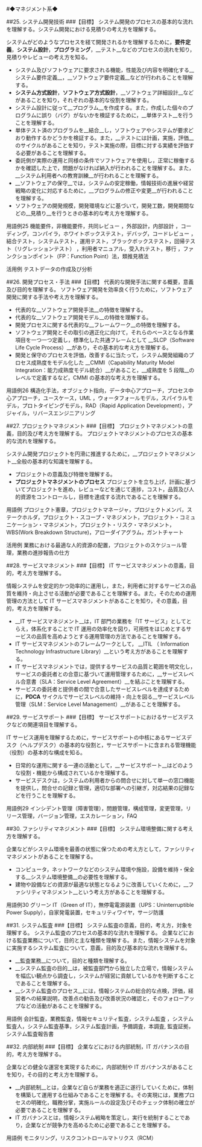 #◆マネジメント系◆ 

##25. システム開発技術
###【目標】 システム開発のプロセスの基本的な流れを理解する。システム開発における見積りの考え方を理解する。 

システムがどのようなプロセスを経て開発されるかを理解するために，__要件定義__，__システム設計__，__プログラミング__，__テスト__などのプロセスの流れを知り，見積りやレビューの考え方を知る。

* システム及びソフトウェアに要求される機能，性能及び内容を明確化する__システム要件定義__，__ソフトウェア要件定義__などが行われることを理解する。 
* __システム方式設計__，__ソフトウェア方式設計__，__ソフトウェア詳細設計__などがあることを知り，それぞれの基本的な役割を理解する。 
* システム設計に従って__プログラム__を作成する。また，作成した個々のプログラムに誤り（バグ）がないかを検証するために，__単体テスト__を行うことを理解する。 
* 単体テスト済のプログラムを__結合__し，ソフトウェアやシステムが要求どおり動作するかどうかを検証する。また，__テストには計画，実施，評価__のサイクルがあることを知り，テスト実施の際，目標に対する実績を評価する必要があることを理解する。 
* 委託側が実際の運用と同様の条件でソフトウェアを使用し，正常に稼働するかを確認した上で，問題がなければ納入が行われることを理解する。また，__システム利用者への教育訓練__が行われることを理解する。 
* __ソフトウェアの保守__では，システムの安定稼働，情報技術の進展や経営戦略の変化に対応するために，__プログラムの修正や変更__が行われることを理解する。 
* ソフトウェアの開発規模，開発環境などに基づいて，開発工数，開発期間などの__見積り__を行うときの基本的な考え方を理解する。 

用語例25 機能要件，非機能要件，共同レビュー ，外部設計，内部設計 ，コーディング，コンパイラ，ホワイトボックステスト，デバッグ，コードレビュー ，結合テスト，システムテスト，運用テスト，ブラックボックステスト，回帰テスト（リグレッションテスト） ，利用者マニュアル，受入れテスト，移行 ，ファンクションポイント（FP：Function Point）法，類推見積法 

活用例 テストデータの作成及び分析 


##26. 開発プロセス・手法
###【目標】 代表的な開発手法に関する概要，意義及び目的を理解する。 
ソフトウェア開発を効率良く行うために，ソフトウェア開発に関する手法や考え方を理解する。 

* 代表的な__ソフトウェア開発手法__の特徴を理解する。 
* 代表的な__ソフトウェア開発モデル__の特徴を理解する。 
* 開発プロセスに関する代表的な__フレームワーク__の特徴を理解する。 
* ソフトウェア開発とその取引の適正化に向けて，それらのベースとなる作業項目を一つ一つ定義し，標準化した共通フレームとして __SLCP（Software Life Cycle Process）__があり，その基本的な考え方を理解する。 
* 開発と保守のプロセスを評価，改善するに当たって，システム開発組織のプロセス成熟度をモデル化した __CMMI（Capability Maturity Model Integration：能力成熟度モデル統合）__があること，__成熟度を 5 段階__のレベルで定義するなど，CMMI の基本的な考え方を理解する。 

用語例26 構造化手法，オブジェクト指向，データ中心アプローチ，プロセス中心アプローチ，ユースケース，UML ，ウォータフォールモデル，スパイラルモデル，プロトタイピングモデル，RAD（Rapid Application Development），アジャイル，リバースエンジニアリング 



##27. プロジェクトマネジメント
###【目標】 プロジェクトマネジメントの意義，目的及び考え方を理解する。 プロジェクトマネジメントのプロセスの基本的な流れを理解する。 

システム開発プロジェクトを円滑に推進するために，__プロジェクトマネジメント__全般の基本的な知識を理解する。 

* プロジェクトの意義及び特徴を理解する。 
* __プロジェクトマネジメントのプロセス__ プロジェクトを立ち上げ，計画に基づいてプロジェクトを進め，レビューなどを通じて進捗，コスト，品質及び人的資源をコントロールし，目標を達成する流れであることを理解する。

用語例 プロジェクト憲章，プロジェクトマネージャ，プロジェクトメンバ，ステークホルダ，プロジェクト・スコープ・マネジメント，プロジェクト・コミュニケーション・マネジメント，プロジェクト・リスク・マネジメント，WBS(Work Breakdown Structure)，アローダイアグラム，ガントチャート 

活用例 業務における最適な人的資源の配置，プロジェクトのスケジュール管理，業務の進捗報告の仕方 

##28. サービスマネジメント
###【目標】 IT サービスマネジメントの意義，目的，考え方を理解する。 

情報システムを安定的かつ効率的に運用し，また，利用者に対するサービスの品質を維持・向上させる活動が必要であることを理解する。また，そのための運用管理の方法として IT サービスマネジメントがあることを知り，その意義，目的，考え方を理解する。 

* __IT サービスマネジメント__は，IT 部門の業務を「IT サービス」としてとらえ，体系化することで IT 運用の効率化を図り，可用性をはじめとするサービスの品質を高めようとする運用管理の方法であることを理解する。 
* IT サービスマネジメントのフレームワークとして， __ITIL （ Information Technology Infrastructure Library）__という考え方があることを理解する。 
* IT サービスマネジメントでは，提供するサービスの品質と範囲を明文化し，サービスの委託者との合意に基づいて運用管理するために，__サービスレベル合意書（SLA：Service Level Agreement）__を結ぶことを理解する。 
* サービスの委託者と提供者の間で合意したサービスレベルを達成するために，__PDCA__ サイクルでサービスレベルの維持・向上を図る__サービスレベル管理（SLM：Service Level Management）__があることを理解する。 

##29. サービスサポート 
###【目標】 サービスサポートにおけるサービスデスクなどの関連項目を理解する。 

IT サービス運用を理解するために，サービスサポートの中核にあるサービスデスク（ヘルプデスク）の基本的な役割と，サービスサポートに含まれる管理機能（役割）の基本的な構成を知る。 

* 日常的な運用に関する一連の活動として，__サービスサポート__はどのような役割・機能から構成されているかを理解する。 
* サービスデスクは，システムの利用者からの問合せに対して単一の窓口機能を提供し，問合せの記録と管理，適切な部署への引継ぎ，対応結果の記録などを行うことを理解する。 

用語例29 インシデント管理（障害管理），問題管理，構成管理，変更管理，リリース管理，バージョン管理，エスカレーション，FAQ 


##30. ファシリティマネジメント
###【目標】 システム環境整備に関する考え方を理解する。 

企業などがシステム環境を最善の状態に保つための考え方として，ファシリティマネジメントがあることを理解する。 

* コンピュータ，ネットワークなどのシステム環境や施設，設備を維持・保全する__システム環境整備__の必要性を理解する。 
* 建物や設備などの資源が最適な状態となるように改善していくために，__ファシリティマネジメント__という考え方があることを理解する。 

用語例30 グリーン IT（Green of IT），無停電電源装置（UPS：Uninterruptible Power Supply），自家発電装置，セキュリティワイヤ，サージ防護 


##31. システム監査
###【目標】 システム監査の意義，目的，考え方，対象を理解する。 
システム監査のプロセスの基本的な流れを理解する。 企業などにおける監査業務について，目的と主な種類を理解する。また，情報システムを対象に実施するシステム監査について，意義，目的及び基本的な流れを理解する。 

* __監査業務__について，目的と種類を理解する。 
* __システム監査の目的__は，被監査部門から独立した立場で，情報システムを幅広い観点から調査し，システムが経営に貢献しているかを判断することであることを理解する。 
* __システム監査のプロセス__には，情報システムの総合的な点検，評価，経営者への結果説明，改善点の勧告及び改善状況の確認と，そのフォローアップなどの活動があることを理解する。 

用語例 会計監査，業務監査，情報セキュリティ監査，システム監査 ，システム監査人，システム監査基準，システム監査計画，予備調査，本調査, 監査証拠，システム監査報告書 

##32. 内部統制
###【目標】 企業などにおける内部統制，IT ガバナンスの目的，考え方を理解する。 

企業などの健全な運営を実現するために，内部統制や IT ガバナンスがあることを知り，その目的と考え方を理解する。 

* __内部統制__とは，企業など自らが業務を適正に遂行していくために，体制を構築して運用する仕組みであることを理解する。その実現には，業務プロセスの明確化，職務分掌，実施ルールの設定及びそのチェック体制の確立が必要であることを理解する。 
* IT ガバナンスとは，情報システム戦略を策定し，実行を統制することであり，企業などが競争力を高めるために必要であることを理解する。

用語例 モニタリング，リスクコントロールマトリクス（RCM） 
